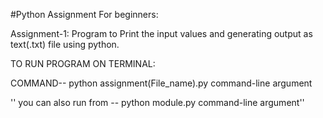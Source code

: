 #Python Assignment For beginners:

Assignment-1: Program to Print the input values  and generating output as text(.txt) file using python.
 
TO RUN PROGRAM ON TERMINAL: 

 COMMAND-- python assignment(File_name).py command-line argument
 
'' you can also run from -- python module.py command-line argument''








